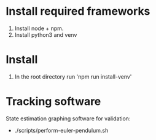 # Install required frameworks
1. Install node + npm.
2. Install python3 and venv

# Install
1. In the root directory run 'npm run install-venv'

# Tracking software

State estimation graphing software for validation: 
- ./scripts/perform-euler-pendulum.sh